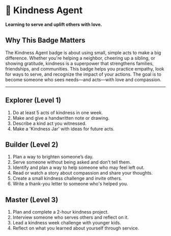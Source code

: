 # 🤝 Kindness Agent

**Learning to serve and uplift others with love.**

## Why This Badge Matters
The Kindness Agent badge is about using small, simple acts to make a big difference. Whether you're helping a neighbor, cheering up a sibling, or showing gratitude, kindness is a superpower that strengthens families, friendships, and communities. This badge helps you practice empathy, look for ways to serve, and recognize the impact of your actions. The goal is to become someone who sees needs—and acts—with love and compassion.

---

## Explorer (Level 1)
1. Do at least 5 acts of kindness in one week.
2. Make and give a handwritten note or drawing.
3. Describe a kind act you witnessed.
4. Make a 'Kindness Jar' with ideas for future acts.

## Builder (Level 2)
1. Plan a way to brighten someone’s day.
2. Serve someone without being asked and don’t tell them.
3. Identify and plan a way to help someone who may feel left out.
4. Read or watch a story about compassion and share your thoughts.
5. Create a small kindness challenge and invite others.
6. Write a thank-you letter to someone who's helped you.

## Master (Level 3)
1. Plan and complete a 2-hour kindness project.
2. Interview someone who serves others and reflect on it.
3. Lead a kindness week challenge with younger kids.
4. Reflect on what you learned about yourself through service.